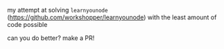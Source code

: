 my attempt at solving `learnyounode` (https://github.com/workshopper/learnyounode) with the least amount of code possible

can you do better? make a PR!
